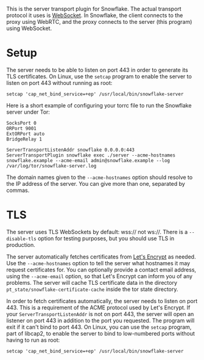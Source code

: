 This is the server transport plugin for Snowflake.
The actual transport protocol it uses is
[WebSocket](https://tools.ietf.org/html/rfc6455).
In Snowflake, the client connects to the proxy using WebRTC,
and the proxy connects to the server (this program) using WebSocket.


# Setup

The server needs to be able to listen on port 443
in order to generate its TLS certificates.
On Linux, use the `setcap` program to enable
the server to listen on port 443 without running as root:
```
setcap 'cap_net_bind_service=+ep' /usr/local/bin/snowflake-server
```

Here is a short example of configuring your torrc file
to run the Snowflake server under Tor:
```
SocksPort 0
ORPort 9001
ExtORPort auto
BridgeRelay 1

ServerTransportListenAddr snowflake 0.0.0.0:443
ServerTransportPlugin snowflake exec ./server --acme-hostnames snowflake.example --acme-email admin@snowflake.example --log /var/log/tor/snowflake-server.log
```
The domain names given to the `--acme-hostnames` option
should resolve to the IP address of the server.
You can give more than one, separated by commas.


# TLS

The server uses TLS WebSockets by default: wss:// not ws://.
There is a `--disable-tls` option for testing purposes,
but you should use TLS in production.

The server automatically fetches certificates
from [Let's Encrypt](https://en.wikipedia.org/wiki/Let's_Encrypt) as needed.
Use the `--acme-hostnames` option to tell the server
what hostnames it may request certificates for.
You can optionally provide a contact email address,
using the `--acme-email` option,
so that Let's Encrypt can inform you of any problems.
The server will cache TLS certificate data in the directory
`pt_state/snowflake-certificate-cache` inside the tor state directory.

In order to fetch certificates automatically,
the server needs to listen on port 443.
This is a requirement of the ACME protocol used by Let's Encrypt.
If your `ServerTransportListenAddr` is not on port 443,
the server will open an listener on port 443 in addition
to the port you requested.
The program will exit if it can't bind to port 443.
On Linux, you can use the `setcap` program,
part of libcap2, to enable the server to bind to low-numbered ports
without having to run as root:
```
setcap 'cap_net_bind_service=+ep' /usr/local/bin/snowflake-server
```
